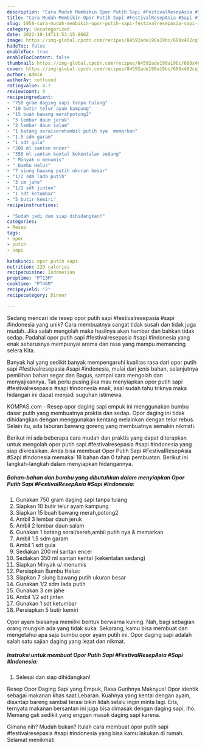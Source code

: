 ```yaml
---
description: "Cara Mudah Membikin Opor Putih Sapi #FestivalResepAsia #Sapi #Indonesia yang Lezat"
title: "Cara Mudah Membikin Opor Putih Sapi #FestivalResepAsia #Sapi #Indonesia yang Lezat"
slug: 1958-cara-mudah-membikin-opor-putih-sapi-festivalresepasia-sapi-indonesia-yang-lezat
category: Uncategorized
date: 2022-10-14T11:53:15.866Z
image: https://img-global.cpcdn.com/recipes/84592ade190a19bc/680x482cq70/opor-putih-sapi-festivalresepasia-sapi-indonesia-foto-resep-utama.jpg
hideToc: false
enableToc: true
enableTocContent: false
thumbnail: https://img-global.cpcdn.com/recipes/84592ade190a19bc/680x482cq70/opor-putih-sapi-festivalresepasia-sapi-indonesia-foto-resep-utama.jpg
cover: https://img-global.cpcdn.com/recipes/84592ade190a19bc/680x482cq70/opor-putih-sapi-festivalresepasia-sapi-indonesia-foto-resep-utama.jpg
author: Admin
authorAv: notfound
ratingvalue: 4.7
reviewcount: 9
recipeingredient:
- "750 gram daging sapi tanpa tulang"
- "10 butir telur ayam kampung"
- "15 buah bawang merahpotong2"
- "3 lembar daun jeruk"
- "2 lembar daun salam"
- "1 batang seraiserehambil putih nya  memarkan"
- "1.5 sdm garam"
- "1 sdt gula"
- "200 ml santan encer"
- "350 ml santan kental kekentalan sedang"
- " Minyak u menumis"
- " Bumbu Halus"
- "7 siung bawang putih ukuran besar"
- "1/2 sdm lada putih"
- "3 cm jahe"
- "1/2 sdt jinten"
- "1 sdt ketumbar"
- "5 butir kemiri"
recipeinstructions:

- "Sudah jadi dan siap dihidangkan!"
categories:
- Resep
tags:
- opor
- putih
- sapi

katakunci: opor putih sapi 
nutrition: 229 calories
recipecuisine: Indonesian
preptime: "PT13M"
cooktime: "PT46M"
recipeyield: "2"
recipecategory: Dinner

---
```





Sedang mencari ide resep opor putih sapi #festivalresepasia #sapi #indonesia yang unik? Cara membuatnya sangat tidak susah dan tidak juga mudah. Jika salah mengolah maka hasilnya akan hambar dan bahkan tidak sedap. Padahal opor putih sapi #festivalresepasia #sapi #indonesia yang enak seharusnya mempunyai aroma dan rasa yang mampu memancing selera Kita.





Banyak hal yang sedikit banyak mempengaruhi kualitas rasa dari opor putih sapi #festivalresepasia #sapi #indonesia, mulai dari jenis bahan, selanjutnya pemilihan bahan segar dan Bagus, sampai cara mengolah dan menyajikannya. Tak perlu pusing jika mau menyiapkan opor putih sapi #festivalresepasia #sapi #indonesia enak,      asal sudah tahu triknya maka hidangan ini dapat menjadi suguhan istimewa.














KOMPAS.com - Resep opor daging sapi empuk ini menggunakan bumbu dasar putih yang membuatnya praktis dan sedap. Opor daging ini tidak dihidangkan dengan menggunakan kentang melainkan dengan telur rebus. Selain itu, ada taburan bawang goreng yang membuatnya semakin nikmati.






Berikut ini ada beberapa cara mudah dan praktis yang dapat diterapkan untuk mengolah opor putih sapi #festivalresepasia #sapi #indonesia yang siap dikreasikan. Anda bisa membuat Opor Putih Sapi #FestivalResepAsia #Sapi #Indonesia memakai 18 bahan dan 0 tahap pembuatan. Berikut ini langkah-langkah dalam menyiapkan hidangannya.

<!--inarticleads1-->

##### Bahan-bahan dan bumbu yang dibutuhkan dalam menyiapkan Opor Putih Sapi #FestivalResepAsia #Sapi #Indonesia:

1. Gunakan 750 gram daging sapi tanpa tulang
1. Siapkan 10 butir telur ayam kampung
1. Siapkan 15 buah bawang merah,potong2
1. Ambil 3 lembar daun jeruk
1. Ambil 2 lembar daun salam
1. Gunakan 1 batang serai/sereh,ambil putih nya &amp; memarkan
1. Ambil 1.5 sdm garam
1. Ambil 1 sdt gula
1. Sediakan 200 ml santan encer
1. Sediakan 350 ml santan kental (kekentalan sedang)
1. Siapkan  Minyak u/ menumis
1. Persiapkan  Bumbu Halus:
1. Siapkan 7 siung bawang putih ukuran besar
1. Gunakan 1/2 sdm lada putih
1. Gunakan 3 cm jahe
1. Ambil 1/2 sdt jinten
1. Gunakan 1 sdt ketumbar
1. Persiapkan 5 butir kemiri


Opor ayam biasanya memiliki bentuk berwarna kuning. Nah, bagi sebagian orang mungkin ada yang tidak suka. Sekarang, kamu bisa membuat dan mengetahui apa saja bumbu opor ayam putih ini. Opor daging sapi adalah salah satu sajian daging yang lezat dan nikmat. 

<!--inarticleads2-->

##### Instruksi untuk membuat Opor Putih Sapi #FestivalResepAsia #Sapi #Indonesia:


1. Selesai dan siap dihidangkan!

Resep Opor Daging Sapi yang Empuk, Rasa Gurihnya Maknyus! Opor identik sebagai makanan khas saat Lebaran. Kuahnya yang kental dengan ayam, disantap bareng sambal terasi bikin lidah selalu ingin minta lagi. Eits, ternyata makanan bersantan ini juga bisa dimasak dengan daging sapi, lho. Memang gak sedikit yang enggan masak daging sapi karena. 

Gimana nih? Mudah bukan? Itulah cara membuat opor putih sapi #festivalresepasia #sapi #indonesia yang bisa kamu lakukan di rumah. Selamat menikmati
